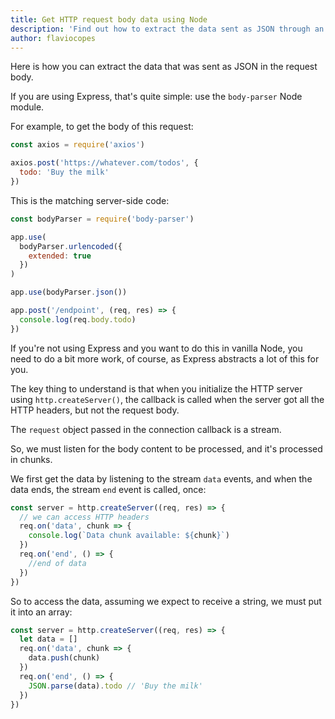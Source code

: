```yaml
---
title: Get HTTP request body data using Node
description: 'Find out how to extract the data sent as JSON through an HTTP request body using Node'
author: flaviocopes
---
```


Here is how you can extract the data that was sent as JSON in the request body.

If you are using Express, that's quite simple: use the `body-parser` Node module.

For example, to get the body of this request:

```js
const axios = require('axios')

axios.post('https://whatever.com/todos', {
  todo: 'Buy the milk'
})
```

This is the matching server-side code:

```js
const bodyParser = require('body-parser')

app.use(
  bodyParser.urlencoded({
    extended: true
  })
)

app.use(bodyParser.json())

app.post('/endpoint', (req, res) => {
  console.log(req.body.todo)
})
```

If you're not using Express and you want to do this in vanilla Node, you need to do a bit more work, of course, as Express abstracts a lot of this for you.

The key thing to understand is that when you initialize the HTTP server using `http.createServer()`, the callback is called when the server got all the HTTP headers, but not the request body.

The `request` object passed in the connection callback is a stream.

So, we must listen for the body content to be processed, and it's processed in chunks.

We first get the data by listening to the stream `data` events, and when the data ends, the stream `end` event is called, once:

```js
const server = http.createServer((req, res) => {
  // we can access HTTP headers
  req.on('data', chunk => {
    console.log(`Data chunk available: ${chunk}`)
  })
  req.on('end', () => {
    //end of data
  })
})
```

So to access the data, assuming we expect to receive a string, we must put it into an array:

```js
const server = http.createServer((req, res) => {
  let data = []
  req.on('data', chunk => {
    data.push(chunk)
  })
  req.on('end', () => {
    JSON.parse(data).todo // 'Buy the milk'
  })
})
```
